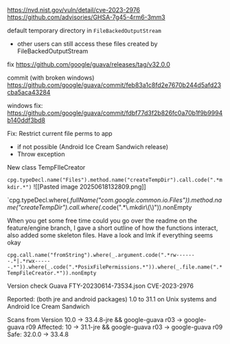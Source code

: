 https://nvd.nist.gov/vuln/detail/cve-2023-2976
https://github.com/advisories/GHSA-7g45-4rm6-3mm3

default temporary directory
in `FileBackedOutputStream`
- other users can still access these files created by FileBackedOutputStream

fix
https://github.com/google/guava/releases/tag/v32.0.0

commit (with broken windows)
https://github.com/google/guava/commit/feb83a1c8fd2e7670b244d5afd23cba5aca43284

windows fix:
https://github.com/google/guava/commit/fdbf77d3f2b826fc0a70b1f9b9994b140ddf3bd8

Fix:
Restrict current file perms to app
- if not possible (Android Ice Cream Sandwich release)
- Throw exception

New class TempFIleCreator

`cpg.typeDecl.name("Files").method.name("createTempDir").call.code(".*mkdir.*")`
![[Pasted image 20250618132809.png]]

`cpg.typeDecl.where(_.fullName("com.google.common.io.Files")).method.name("createTempDir").call.where(_.code(".*\\.mkdir\\(\\)")).nonEmpty

When you get some free time could you go over the readme on the feature/engine branch, I gave a short outline of how the functions interact, also added some skeleton files.
Have a look and lmk if everything seems okay

`cpg.call.name("fromString").where(_.argument.code(".*rw-------.*|.*rwx------.*")).where(_.code(".*PosixFilePermissions.*")).where(_.file.name(".*TempFileCreator.*")).nonEmpty`


Version check 
Guava
FTY-20230614-73534.json
CVE-2023-2976

Reported: (both jre and android packages)
1.0 to 31.1 on Unix systems and Android Ice Cream Sandwich

Scans from Version 10.0 -> 33.4.8-jre && google-guava r03 -> google-guava r09
Affected: 10 -> 31.1-jre && google-guava r03 -> google-guava r09
Safe: 32.0.0 -> 33.4.8